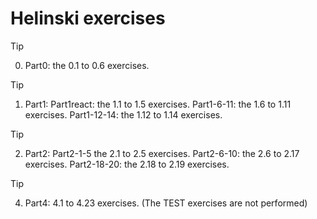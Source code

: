 # Helinski exercises

> [!TIP]
> 0. Part0: the 0.1 to 0.6 exercises.

> [!TIP]
> 1. Part1: Part1react: the 1.1 to 1.5 exercises. Part1-6-11: the 1.6 to 1.11 exercises. Part1-12-14: the 1.12 to 1.14 exercises.

> [!TIP]
> 2. Part2: Part2-1-5 the 2.1 to 2.5 exercises. Part2-6-10: the 2.6 to 2.17 exercises.
> Part2-18-20: the 2.18 to 2.19 exercises.

> [!TIP]
> 4. Part4: 4.1 to 4.23 exercises. (The TEST exercises are not performed)